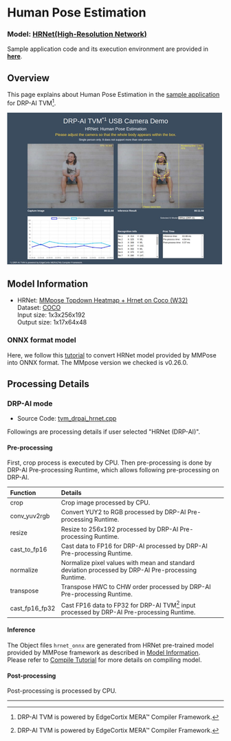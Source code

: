 # Human Pose Estimation

### Model: [HRNet(High-Resolution Network)](#model-information)
Sample application code and its execution environment are provided in **[here](../../../../sample_app)**.  

## Overview
This page explains about Human Pose Estimation in the [sample application](../../../../sample_app) for DRP-AI TVM[^1].  

<img src=./img/hrnet.jpg width=500>  

## Model Information
- HRNet: [MMpose Topdown Heatmap + Hrnet on Coco (W32)](https://mmpose.readthedocs.io/en/latest/papers/algorithms.html#topdown-heatmap-hrnet-on-coco)  
Dataset: [COCO](https://cocodataset.org/#home)  
Input size: 1x3x256x192  
Output size: 1x17x64x48  
  
### ONNX format model
 Here, we follow this [tutorial](https://mmpose.readthedocs.io/en/latest/tutorials/5_export_model.html#prerequisite) to convert HRNet model provided by MMPose into ONNX format. The MMpose version we checked is v0.26.0.    

## Processing Details
### DRP-AI mode
- Source Code: [tvm_drpai_hrnet.cpp](../../../src/recognize/hrnet/tvm_drpai_hrnet.cpp)  

Followings are processing details if user selected "HRNet (DRP-AI)". 

#### Pre-processing
First, crop process is executed by CPU. Then pre-processing is done by DRP-AI Pre-processing Runtime, which allows following pre-processing on DRP-AI.  

| Function | Details |  
|:---|:---|  
|crop |Crop image processed by CPU.| 
|conv_yuv2rgb |Convert YUY2 to RGB processed by DRP-AI Pre-processing Runtime.|  
|resize |Resize to 256x192 processed by DRP-AI Pre-processing Runtime.|  
|cast_to_fp16 | Cast data to FP16 for DRP-AI processed by DRP-AI Pre-processing Runtime.|  
|normalize | Normalize pixel values with mean and standard deviation processed by DRP-AI Pre-processing Runtime.|  
|transpose | Transpose HWC to CHW order processed by DRP-AI Pre-processing Runtime. |  
|cast_fp16_fp32 | Cast FP16 data to FP32 for DRP-AI TVM[^1] input processed by DRP-AI Pre-processing Runtime.|  

#### Inference
The Object files `hrnet_onnx` are generated from HRNet pre-trained model provided by MMPose framework as described in [Model Information](#model-information).  
Please refer to [Compile Tutorial](../../../../../tutorials) for more details on compiling model.

#### Post-processing
Post-processing is processed by CPU.

---
[^1]: DRP-AI TVM is powered by EdgeCortix MERA™ Compiler Framework.
